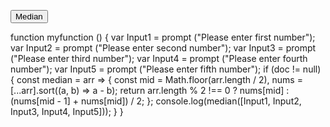 <!DOCTYPE html>
<html>
<head>

<button type="button" onclick= "myfunction()">Median</button>

<p id="Inputs"

<script>
function myfunction () {  
var Input1 = prompt ("Please enter first number");
var Input2 = prompt ("Please enter second number");
var Input3 = prompt ("Please enter third number");
var Input4 = prompt ("Please enter fourth number");
var Input5 = prompt ("Please enter fifth number");
    if (doc != null) { 
const median = arr => {
  const mid = Math.floor(arr.length / 2),
    nums = [...arr].sort((a, b) => a - b);
  return arr.length % 2 !== 0 ? nums[mid] : (nums[mid - 1] + nums[mid]) / 2;
};
console.log(median([Input1, Input2, Input3, Input4, Input5]));
  }
}
  
</script>


</head>
</html>
